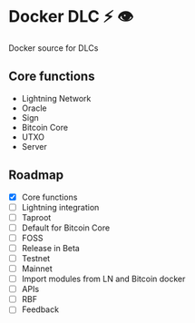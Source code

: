 # Docker DLC ⚡ 👁️

Docker source for DLCs

## Core functions

- Lightning Network
- Oracle
- Sign
- Bitcoin Core
- UTXO
- Server

## Roadmap

- [x] Core functions
- [ ] Lightning integration
- [ ] Taproot
- [ ] Default for Bitcoin Core
- [ ] FOSS
- [ ] Release in Beta
- [ ] Testnet
- [ ] Mainnet
- [ ] Import modules from LN and Bitcoin docker
- [ ] APIs
- [ ] RBF
- [ ] Feedback 
